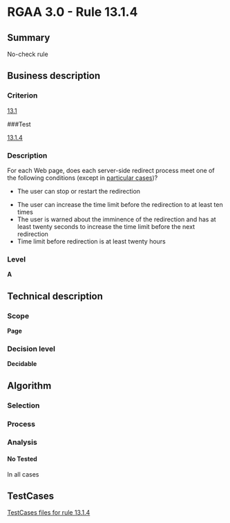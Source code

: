 # RGAA 3.0 -  Rule 13.1.4

## Summary

No-check rule

## Business description

### Criterion

[13.1](http://asqatasun.github.io/RGAA--3.0--EN/RGAA3.0_Criteria_English_version_v1.html#crit-13-1)

###Test

[13.1.4](http://asqatasun.github.io/RGAA--3.0--EN/RGAA3.0_Criteria_English_version_v1.html#test-13-1-4)

### Description
For each Web page, does
    each server-side redirect process meet one of the
    following conditions (except in <a title="Particular cases for criterion 13.1" href="http://asqatasun.github.io/RGAA--3.0--EN/RGAA3.0_Particular_cases_English_version_v1.html#cpCrit13-1">particular cases</a>)?
    <ul><li> The user can stop or restart the redirection</li>
  <li> The user can increase the time limit before the
   redirection to at least ten times</li>
  <li> The user is warned about the imminence of the
   redirection and has at least twenty seconds to
   increase the time limit before the next redirection</li>
  <li> Time limit before redirection is at least twenty
   hours</li>
    </ul> 


### Level

**A**

## Technical description

### Scope

**Page**

### Decision level

**Decidable**

## Algorithm

### Selection

### Process

### Analysis

#### No Tested 

In all cases







##  TestCases 

[TestCases files for rule 13.1.4](https://gitlab.com/asqatasun/Asqatasun/-/tree/master/rules/rules-rgaa3.0/src/test/resources/testcases/rgaa30/Rgaa30Rule130104/) 


